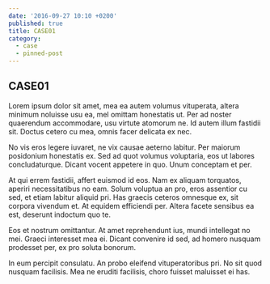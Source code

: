 ```yaml
---
date: '2016-09-27 10:10 +0200'
published: true
title: CASE01
category:
  - case
  - pinned-post
---
```

## CASE01

Lorem ipsum dolor sit amet, mea ea autem volumus vituperata, altera minimum noluisse usu ea, mel omittam honestatis ut. Per ad noster quaerendum accommodare, usu virtute atomorum ne. Id autem illum fastidii sit. Doctus cetero cu mea, omnis facer delicata ex nec.

No vis eros legere iuvaret, ne vix causae aeterno labitur. Per maiorum posidonium honestatis ex. Sed ad quot volumus voluptaria, eos ut labores concludaturque. Dicant vocent appetere in quo. Unum conceptam et per.

At qui errem fastidii, affert euismod id eos. Nam ex aliquam torquatos, aperiri necessitatibus no eam. Solum voluptua an pro, eros assentior cu sed, et etiam labitur aliquid pri. Has graecis ceteros omnesque ex, sit corpora vivendum et. At equidem efficiendi per. Altera facete sensibus ea est, deserunt indoctum quo te.

Eos et nostrum omittantur. At amet reprehendunt ius, mundi intellegat no mei. Graeci interesset mea ei. Dicant convenire id sed, ad homero nusquam prodesset per, ex pro soluta bonorum.

In eum percipit consulatu. An probo eleifend vituperatoribus pri. No sit quod nusquam facilisis. Mea ne eruditi facilisis, choro fuisset maluisset ei has.
